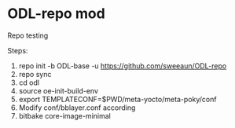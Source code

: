 # ODL-repo mod
Repo testing 


Steps:
1) repo init -b ODL-base -u https://github.com/sweeaun/ODL-repo
2) repo sync
3) cd odl
4) source oe-init-build-env
5) export TEMPLATECONF=$PWD/meta-yocto/meta-poky/conf
6) Modify conf/bblayer.conf according
7) bitbake core-image-minimal
